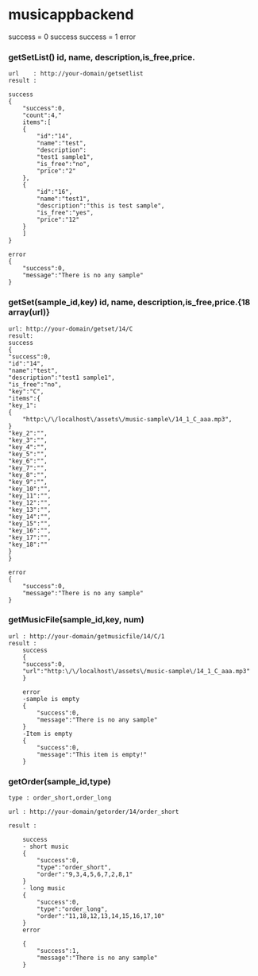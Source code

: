 # musicappbackend

success =  0 success
success = 1 error

### getSetList()      id, name, description,is_free,price.

    url    : http://your-domain/getsetlist
    result :
 
    success
    {
        "success":0,
        "count":4,"
        items":[
        {
            "id":"14",
            "name":"test",
            "description":
            "test1 sample1",
            "is_free":"no",
            "price":"2"
        },
        {
            "id":"16",
            "name":"test1",
            "description":"this is test sample",
            "is_free":"yes",
            "price":"12"
        }
        ]
    } 

    error
    {
        "success":0,
        "message":"There is no any sample"
    }

### getSet(sample_id,key) id, name, description,is_free,price.{18 array(url)}

    url: http://your-domain/getset/14/C
    result:
    success
    {
    "success":0,
    "id":"14",
    "name":"test",
    "description":"test1 sample1",
    "is_free":"no",
    "key":"C",
    "items":{
    "key_1":
    {
        "http:\/\/localhost\/assets\/music-sample\/14_1_C_aaa.mp3",
    }
    "key_2":"",
    "key_3":"",
    "key_4":"",
    "key_5":"",
    "key_6":"",
    "key_7":"",
    "key_8":"",
    "key_9":"",
    "key_10":"",
    "key_11":"",
    "key_12":"",
    "key_13":"",
    "key_14":"",
    "key_15":"",
    "key_16":"",
    "key_17":"",
    "key_18":""
    }
    }

    error
    {
        "success":0,
        "message":"There is no any sample"
    }

### getMusicFile(sample_id,key, num) 

    url : http://your-domain/getmusicfile/14/C/1
    result : 
        success
        {
        "success":0,
        "url":"http:\/\/localhost\/assets\/music-sample\/14_1_C_aaa.mp3"
        }

        error
        -sample is empty
        {
            "success":0,
            "message":"There is no any sample"
        }
        -Item is empty
        {
            "success":0,
            "message":"This item is empty!"
        }



### getOrder(sample_id,type)

    type : order_short,order_long

    url : http://your-domain/getorder/14/order_short

    result : 

        success
        - short music
        {
            "success":0,
            "type":"order_short",
            "order":"9,3,4,5,6,7,2,8,1"
        }
        - long music
        {
            "success":0,
            "type":"order_long",
            "order":"11,18,12,13,14,15,16,17,10"
        }
        error

        {
            "success":1,
            "message":"There is no any sample"
        }